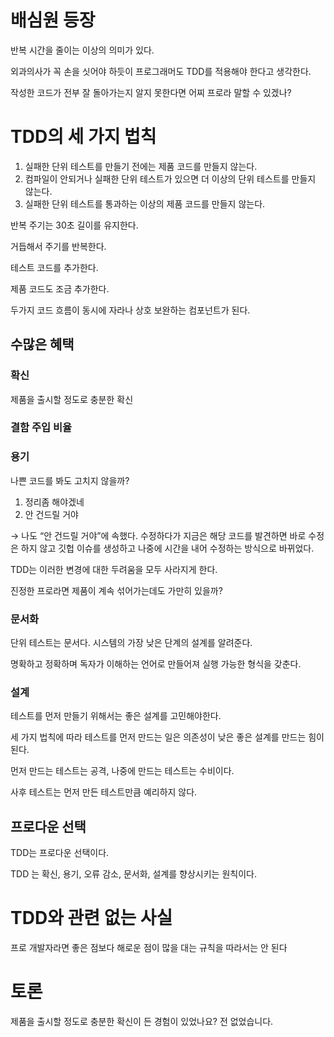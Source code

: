 # 배심원 등장

반복 시간을 줄이는 이상의 의미가 있다.

외과의사가 꼭 손을 싯어야 하듯이 프로그래머도 TDD를 적용해야 한다고 생각한다.

작성한 코드가 전부 잘 돌아가는지 알지 못한다면 어찌 프로라 말할 수 있겠나? 

# TDD의 세 가지 법칙

1. 실패한 단위 테스트를 만들기 전에는 제품 코드를 만들지 않는다.
2. 컴파일이 안되거나 실패한 단위 테스트가 있으면 더 이상의 단위 테스트를 만들지 않는다.
3. 실패한 단위 테스트를 통과하는 이상의 제품 코드를 만들지 않는다.

반복 주기는 30초 길이를 유지한다.

거듭해서 주기를 반복한다.

테스트 코드를 추가한다.

제품 코드도 조금 추가한다.

두가지 코드 흐름이 동시에 자라나 상호 보완하는 컴포넌트가 된다.

## 수많은 혜택

### 확신

제품을 출시할 정도로 충분한 확신 

### 결함 주입 비율

### 용기

나쁜 코드를 봐도 고치지 않을까? 

1. 정리좀 해야겠네
2. 안 건드릴 거야 

→ 나도 “안 건드릴 거야”에 속했다. 수정하다가 지금은 해당 코드를 발견하면 바로 수정은 하지 않고 깃헙 이슈를 생성하고 나중에 시간을 내어 수정하는 방식으로 바뀌었다.

TDD는 이러한 변경에 대한 두려움을 모두 사라지게 한다.

진정한 프로라면 제품이 계속 섞어가는데도 가만히 있을까?

### 문서화

단위 테스트는 문서다. 시스템의 가장 낮은 단계의 설계를 알려준다.

명확하고 정확하며 독자가 이해하는 언어로 만들어져 실행 가능한 형식을  갖춘다.

### 설계

테스트를 먼저 만들기 위해서는 좋은 설계를 고민해야한다.

세 가지 법칙에 따라 테스트를 먼저 만드는 일은 의존성이 낮은 좋은 설계를 만드는 힘이 된다.

먼저 만드는 테스트는 공격, 나중에 만드는 테스트는 수비이다.

사후 테스트는 먼저 만든 테스트만큼 예리하지 않다.

## 프로다운 선택

TDD는 프로다운 선택이다.

TDD 는 확신, 용기, 오류 감소, 문서화, 설계를 향상시키는 원칙이다.

# TDD와 관련 없는 사실

프로 개발자라면 좋은 점보다 해로운 점이 많을 대는 규칙을 따라서는 안 된다 

# 토론

제품을 출시할 정도로 충분한 확신이 든 경험이 있었나요? 전 없었습니다.